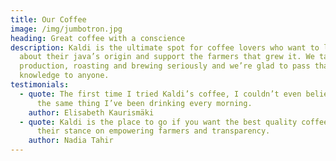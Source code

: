 ```yaml
---
title: Our Coffee
image: /img/jumbotron.jpg
heading: Great coffee with a conscience
description: Kaldi is the ultimate spot for coffee lovers who want to learn
  about their java’s origin and support the farmers that grew it. We take coffee
  production, roasting and brewing seriously and we’re glad to pass that
  knowledge to anyone.
testimonials:
  - quote: The first time I tried Kaldi’s coffee, I couldn’t even believe that was
      the same thing I’ve been drinking every morning.
    author: Elisabeth Kaurismäki
  - quote: Kaldi is the place to go if you want the best quality coffee. I love
      their stance on empowering farmers and transparency.
    author: Nadia Tahir
---
```

